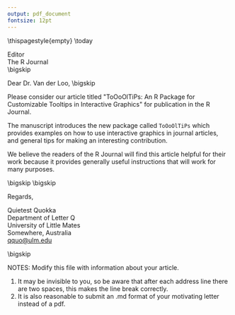 ```yaml
---
output: pdf_document
fontsize: 12pt
---
```


\thispagestyle{empty}
\today

Editor   
The R Journal  
\bigskip

Dear Dr. Van der Loo,
\bigskip

Please consider our article titled "ToOoOlTiPs: An R Package for Customizable Tooltips in Interactive Graphics" for publication in the R Journal.

The manuscript introduces the new package called `ToOoOlTiPs` which provides examples on how to use interactive graphics in journal articles, and general tips for making an interesting contribution.

We believe the readers of the R Journal will find this article helpful for their work because it provides generally useful instructions that will work for many purposes. 

\bigskip
\bigskip

Regards,
    
    
    
    
Quietest Quokka  
Department of Letter Q  
University of Little Mates  
Somewhere, Australia  
qquo@ulm.edu

\bigskip

NOTES: Modify this file with information about your article. 

1. It may be invisible to you, so be aware that after each address line there are two spaces, this makes the line break correctly.
2. It is also reasonable to submit an .md format of your motivating letter instead of a pdf. 
